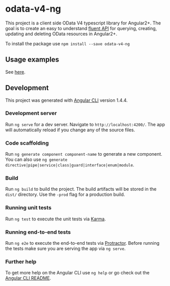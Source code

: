 # odata-v4-ng

This project is a client side OData V4 typescript library for Angular2+. The goal is to create an easy to understand [fluent API](https://www.google.it/url?sa=t&rct=j&q=&esrc=s&source=web&cd=3&cad=rja&uact=8&ved=0ahUKEwjztKLavNTVAhXDKlAKHbNEA2IQFgg2MAI&url=https%3A%2F%2Fen.wikipedia.org%2Fwiki%2FFluent_interface&usg=AFQjCNHcT-89__Mu2BHtejtaB-dxbg7VNw) for querying, creating, updating and deleting OData resources in Angular2+.

To install the package use `npm install --save odata-v4-ng`

## Usage examples

See [here](https://riccardomariani.github.io/odata-v4-ng).

## Development

This project was generated with [Angular CLI](https://github.com/angular/angular-cli) version 1.4.4.

### Development server

Run `ng serve` for a dev server. Navigate to `http://localhost:4200/`. The app will automatically reload if you change any of the source files.

### Code scaffolding

Run `ng generate component component-name` to generate a new component. You can also use `ng generate directive|pipe|service|class|guard|interface|enum|module`.

### Build

Run `ng build` to build the project. The build artifacts will be stored in the `dist/` directory. Use the `-prod` flag for a production build.

### Running unit tests

Run `ng test` to execute the unit tests via [Karma](https://karma-runner.github.io).

### Running end-to-end tests

Run `ng e2e` to execute the end-to-end tests via [Protractor](http://www.protractortest.org/).
Before running the tests make sure you are serving the app via `ng serve`.

### Further help

To get more help on the Angular CLI use `ng help` or go check out the [Angular CLI README](https://github.com/angular/angular-cli/blob/master/README.md).
